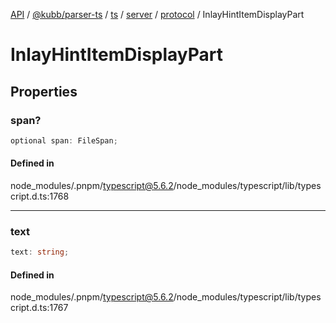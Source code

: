 [API](../../../../../../../../../packages.md) / [@kubb/parser-ts](../../../../../../../index.md) / [ts](../../../../../index.md) / [server](../../../index.md) / [protocol](../index.md) / InlayHintItemDisplayPart

# InlayHintItemDisplayPart

## Properties

### span?

```ts
optional span: FileSpan;
```

#### Defined in

node\_modules/.pnpm/typescript@5.6.2/node\_modules/typescript/lib/typescript.d.ts:1768

***

### text

```ts
text: string;
```

#### Defined in

node\_modules/.pnpm/typescript@5.6.2/node\_modules/typescript/lib/typescript.d.ts:1767
